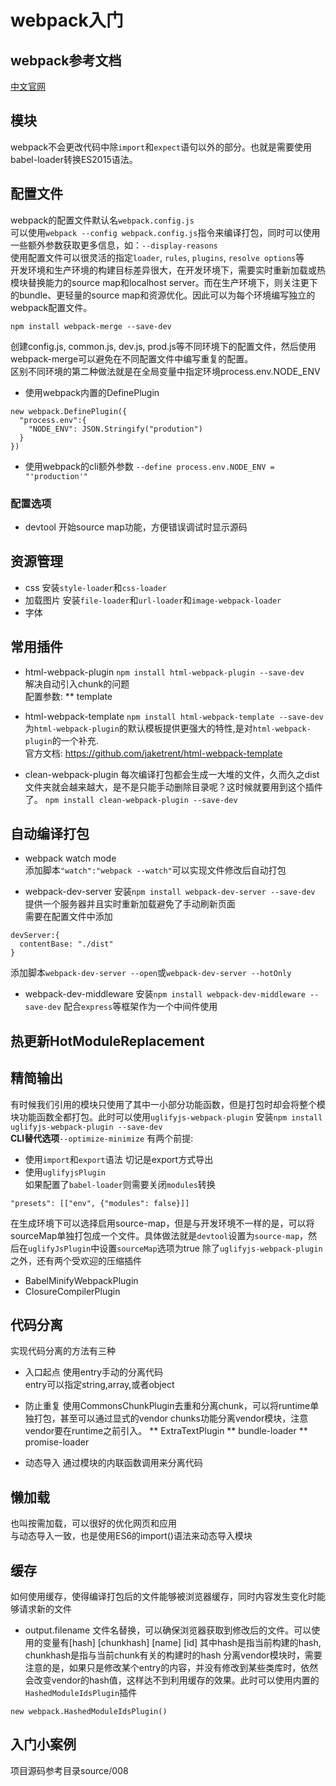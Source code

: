 # webpack入门

## webpack参考文档
[中文官网](https://doc.webpack-china.org/)  


## 模块
webpack不会更改代码中除`import`和`expect`语句以外的部分。也就是需要使用babel-loader转换ES2015语法。

## 配置文件
webpack的配置文件默认名`webpack.config.js`    
可以使用`webpack --config webpack.config.js`指令来编译打包，同时可以使用一些额外参数获取更多信息，如：`--display-reasons`   
使用配置文件可以很灵活的指定`loader`, `rules`, `plugins`, `resolve options`等  
开发环境和生产环境的构建目标差异很大，在开发环境下，需要实时重新加载或热模块替换能力的source map和localhost server。而在生产环境下，则关注更下的bundle、更轻量的source map和资源优化。因此可以为每个环境编写独立的webpack配置文件。  
```
npm install webpack-merge --save-dev
```
创建config.js, common.js, dev.js, prod.js等不同环境下的配置文件，然后使用webpack-merge可以避免在不同配置文件中编写重复的配置。  
区别不同环境的第二种做法就是在全局变量中指定环境process.env.NODE_ENV  
* 使用webpack内置的DefinePlugin
```
new webpack.DefinePlugin({
  "process.env":{
    "NODE_ENV": JSON.Stringify("prodution")
  }
})
```
* 使用webpack的cli额外参数
`--define process.env.NODE_ENV = "'production'"`

### 配置选项
* devtool
开始source map功能，方便错误调试时显示源码  

## 资源管理
* css
安装`style-loader`和`css-loader` 
* 加载图片
安装`file-loader`和`url-loader`和`image-webpack-loader`
* 字体

## 常用插件
* html-webpack-plugin
`npm install html-webpack-plugin --save-dev`  
解决自动引入chunk的问题  
配置参数: 
  ** template

* html-webpack-template
`npm install html-webpack-template --save-dev`  
为`html-webpack-plugin`的默认模板提供更强大的特性,是对`html-webpack-plugin`的一个补充.   
官方文档: https://github.com/jaketrent/html-webpack-template  

* clean-webpack-plugin
每次编译打包都会生成一大堆的文件，久而久之dist文件夹就会越来越大，是不是只能手动删除目录呢？这时候就要用到这个插件了。 
`npm install clean-webpack-plugin --save-dev` 

## 自动编译打包
* webpack watch mode  
添加脚本`"watch":"webpack --watch"`可以实现文件修改后自动打包  

* webpack-dev-server
安装`npm install webpack-dev-server --save-dev` 
提供一个服务器并且实时重新加载避免了手动刷新页面  
需要在配置文件中添加
```
devServer:{
  contentBase: "./dist"
}
```
添加脚本`webpack-dev-server --open`或`webpack-dev-server --hotOnly` 

* webpack-dev-middleware
安装`npm install webpack-dev-middleware --save-dev` 
配合`express`等框架作为一个中间件使用 

## 热更新HotModuleReplacement

## 精简输出
有时候我们引用的模块只使用了其中一小部分功能函数，但是打包时却会将整个模块功能函数全都打包。此时可以使用`uglifyjs-webpack-plugin` 
安装`npm install uglifyjs-webpack-plugin --save-dev`   
**CLI替代选项**`--optimize-minimize`
有两个前提:
* 使用`import`和`export`语法 
切记是export方式导出 
* 使用`uglifyjsPlugin`  
如果配置了`babel-loader`则需要关闭`modules`转换 
```
"presets": [["env", {"modules": false}]]
```
在生成环境下可以选择启用source-map，但是与开发环境不一样的是，可以将sourceMap单独打包成一个文件。具体做法就是`devtool`设置为`source-map`，然后在`uglifyJsPlugin`中设置`sourceMap`选项为true 
除了`uglifyjs-webpack-plugin`之外，还有两个受欢迎的压缩插件  
* BabelMinifyWebpackPlugin  
* ClosureCompilerPlugin 

## 代码分离
实现代码分离的方法有三种  
* 入口起点
使用entry手动的分离代码  
entry可以指定string,array,或者object
* 防止重复
使用CommonsChunkPlugin去重和分离chunk，可以将runtime单独打包，甚至可以通过显式的vendor chunks功能分离vendor模块，注意vendor要在runtime之前引入。
  ** ExtraTextPlugin
  ** bundle-loader
  ** promise-loader 


* 动态导入
通过模块的内联函数调用来分离代码  

## 懒加载
也叫按需加载，可以很好的优化网页和应用   
与动态导入一致，也是使用ES6的import()语法来动态导入模块 

## 缓存
如何使用缓存，使得编译打包后的文件能够被浏览器缓存，同时内容发生变化时能够请求新的文件 
* output.filename
文件名替换，可以确保浏览器获取到修改后的文件。可以使用的变量有[hash] [chunkhash] [name] [id] 其中hash是指当前构建的hash, chunkhash是指与当前chunk有关的构建时的hash 
分离vendor模块时，需要注意的是，如果只是修改某个entry的内容，并没有修改到某些类库时，依然会改变vendor的hash值，这样达不到利用缓存的效果。此时可以使用内置的`HashedModuleIdsPlugin`插件
```
new webpack.HashedModuleIdsPlugin()
```

## 入门小案例
项目源码参考目录source/008
